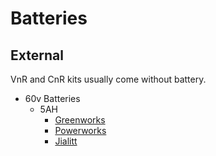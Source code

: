 # Batteries

## External

VnR and CnR kits usually come without battery.

* 60v Batteries
  * 5AH
    * [Greenworks](https://www.greenworkstools.com/60v-battery-377)
    * [Powerworks](https://www.amazon.com/dp/B07BNZ8V9K)
    * [Jialitt](https://www.amazon.com/dp/B07Y3G45WP)
